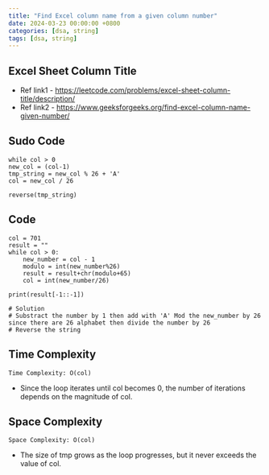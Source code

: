 ```yaml
---
title: "Find Excel column name from a given column number"
date: 2024-03-23 00:00:00 +0800
categories: [dsa, string]
tags: [dsa, string]
---
```


## Excel Sheet Column Title

- Ref link1 - https://leetcode.com/problems/excel-sheet-column-title/description/
- Ref link2 - https://www.geeksforgeeks.org/find-excel-column-name-given-number/

## Sudo Code

```
while col > 0
new_col = (col-1)
tmp_string = new_col % 26 + 'A'
col = new_col / 26

reverse(tmp_string)
```

## Code

```
col = 701
result = ""
while col > 0:
    new_number = col - 1
    modulo = int(new_number%26)
    result = result+chr(modulo+65)
    col = int(new_number/26)

print(result[-1::-1])

# Solution
# Substract the number by 1 then add with 'A' Mod the new_number by 26 since there are 26 alphabet then divide the number by 26
# Reverse the string
```

## Time Complexity

`Time Complexity: O(col)`

- Since the loop iterates until col becomes 0, the number of iterations depends on the magnitude of col.

## Space Complexity

`Space Complexity: O(col)`

- The size of tmp grows as the loop progresses, but it never exceeds the value of col.
